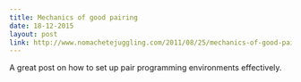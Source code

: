 ```yaml
---
title: Mechanics of good pairing
date: 18-12-2015
layout: post
link: http://www.nomachetejuggling.com/2011/08/25/mechanics-of-good-pairing/
---
```


A great post on how to set up pair programming environments effectively.
